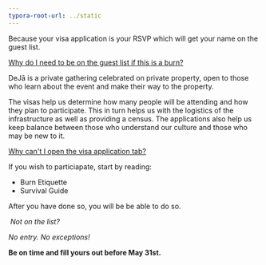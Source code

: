```yaml
---
typora-root-url: ../static
---
```


Because your visa application is your RSVP which will get your name on the guest list.



<u>Why do I need to be on the guest list if this is a burn?</u>

DeJā is a private gathering celebrated on private property, open to those who learn about the event and make their way to the property.  

The visas help us determine how many people will be attending and how they plan to participate. This in turn helps us with the logistics of the infrastructure as well as providing a census. The applications also help us keep balance between those who understand our culture and those who may be new to it.

<u>Why can't I open the visa application tab?</u>

If you wish to particiapate, start by reading:

- Burn Etiquette
- Survival Guide

After you have done so, you will be be able to do so.




​
*Not on the list?*

​*No entry. No exceptions!* 



**Be on time and fill yours out before May 31st.**

